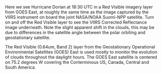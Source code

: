 Here we see Hurricane Dorian at 18:30 UTC in a Red Visible imagery layer from GOES East, at roughly the same time as the image captured by the VIIRS instrument on board the joint NASA/NOAA Suomi-NPP satellite. Turn on and off the Red Visible layer to see the VIIRS Corrected Reflectance image underneath. Note the slight apparent shift in the clouds, this may be due to differences in the satellite angle between the polar orbiting and geostationary satellite.

The Red Visible (0.64um, Band 2) layer from the Geostationary Operational Environmental Satellites (GOES) East is used mostly to monitor the evolution of clouds throughout the daylight hours. The GOES East satellite is centered on 75.2 degrees W covering the Conterminous US, Canada, Central and South America. 
